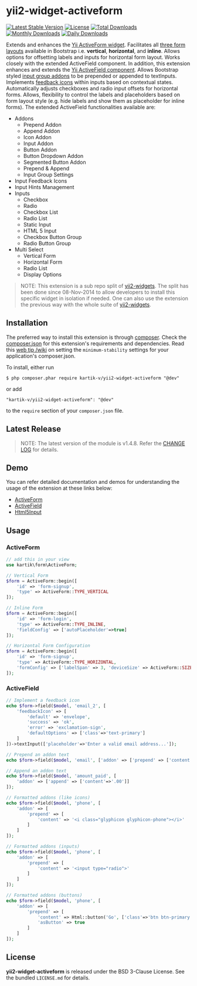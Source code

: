 yii2-widget-activeform
======================

[![Latest Stable Version](https://img.shields.io/packagist/v/kartik-v/yii2-widget-activeform.svg)](https://packagist.org/packages/kartik-v/yii2-widget-activeform)
[![License](https://poser.pugx.org/kartik-v/yii2-widget-activeform/license)](https://packagist.org/packages/kartik-v/yii2-widget-activeform)
[![Total Downloads](https://poser.pugx.org/kartik-v/yii2-widget-activeform/downloads)](https://packagist.org/packages/kartik-v/yii2-widget-activeform)
[![Monthly Downloads](https://poser.pugx.org/kartik-v/yii2-widget-activeform/d/monthly)](https://packagist.org/packages/kartik-v/yii2-widget-activeform)
[![Daily Downloads](https://poser.pugx.org/kartik-v/yii2-widget-activeform/d/daily)](https://packagist.org/packages/kartik-v/yii2-widget-activeform)

Extends and enhances the [Yii ActiveForm widget](https://github.com/yiisoft/yii2/blob/master/framework/widgets/ActiveForm.php). Facilitates all [three form layouts](http://getbootstrap.com/css/#forms-example) available in Bootstrap i.e. __vertical__, __horizontal__, and __inline__. Allows options for offsetting labels and inputs for horizontal form layout. Works closely with the extended ActiveField component. In addition, this extension enhances and extends the [Yii ActiveField component](https://github.com/yiisoft/yii2/blob/master/framework/widgets/ActiveField.php). Allows Bootstrap styled [input group addons](http://getbootstrap.com/components/#input-groups-basic) to be prepended or appended to textInputs. Implements [feedback icons](http://getbootstrap.com/css/#with-optional-icons) within inputs based on contextual states. Automatically adjusts checkboxes and radio input offsets for horizontal forms. Allows, flexibility to control the labels and placeholders based on form layout style (e.g. hide labels and show them as placeholder for inline forms). The extended ActiveField functionalities available are:

- Addons
    * Prepend Addon
    * Append Addon
    * Icon Addon
    * Input Addon
    * Button Addon
    * Button Dropdown Addon
    * Segmented Button Addon
    * Prepend & Append
    * Input Group Settings
- Input Feedback Icons
- Input Hints Management
- Inputs
    * Checkbox
    * Radio
    * Checkbox List
    * Radio List
    * Static Input
    * HTML 5 Input
    * Checkbox Button Group
    * Radio Button Group  
- Multi Select
    * Vertical Form
    * Horizontal Form
    * Radio List
    * Display Options
    
> NOTE: This extension is a sub repo split of [yii2-widgets](https://github.com/kartik-v/yii2-widgets). The split has been done since 08-Nov-2014 to allow developers to install this specific widget in isolation if needed. One can also use the extension the previous way with the whole suite of [yii2-widgets](http://demos.krajee.com/widgets).

## Installation

The preferred way to install this extension is through [composer](http://getcomposer.org/download/). Check the [composer.json](https://github.com/kartik-v/yii2-widget-activeform/blob/master/composer.json) for this extension's requirements and dependencies. Read this [web tip /wiki](http://webtips.krajee.com/setting-composer-minimum-stability-application/) on setting the `minimum-stability` settings for your application's composer.json.

To install, either run

```
$ php composer.phar require kartik-v/yii2-widget-activeform "@dev"
```

or add

```
"kartik-v/yii2-widget-activeform": "@dev"
```

to the ```require``` section of your `composer.json` file.

## Latest Release

> NOTE: The latest version of the module is v1.4.8. Refer the [CHANGE LOG](https://github.com/kartik-v/yii2-widget-activeform/blob/master/CHANGE.md) for details.

## Demo

You can refer detailed documentation and demos for understanding the usage of the extension at these links below:

- [ActiveForm](http://demos.krajee.com/widget-details/active-form) 
- [ActiveField](http://demos.krajee.com/widget-details/active-field) 
- [Html5Input](http://demos.krajee.com/html5-demo) 

## Usage

### ActiveForm

```php
// add this in your view
use kartik\form\ActiveForm;

// Vertical Form
$form = ActiveForm::begin([
    'id' => 'form-signup',
    'type' => ActiveForm::TYPE_VERTICAL
]);

// Inline Form
$form = ActiveForm::begin([
    'id' => 'form-login', 
    'type' => ActiveForm::TYPE_INLINE,
    'fieldConfig' => ['autoPlaceholder'=>true]
]);

// Horizontal Form Configuration
$form = ActiveForm::begin([
    'id' => 'form-signup', 
    'type' => ActiveForm::TYPE_HORIZONTAL,
    'formConfig' => ['labelSpan' => 3, 'deviceSize' => ActiveForm::SIZE_SMALL]
]);
```

### ActiveField
```php
// Implement a feedback icon
echo $form->field($model, 'email_2', [
    'feedbackIcon' => [
        'default' => 'envelope',
        'success' => 'ok',
        'error' => 'exclamation-sign',
        'defaultOptions' => ['class'=>'text-primary']
    ]
])->textInput(['placeholder'=>'Enter a valid email address...']);

// Prepend an addon text
echo $form->field($model, 'email', ['addon' => ['prepend' => ['content'=>'@']]]);

// Append an addon text
echo $form->field($model, 'amount_paid', [
    'addon' => ['append' => ['content'=>'.00']]
]);

// Formatted addons (like icons)
echo $form->field($model, 'phone', [
    'addon' => [
        'prepend' => [
            'content' => '<i class="glyphicon glyphicon-phone"></i>'
        ]
    ]
]);

// Formatted addons (inputs)
echo $form->field($model, 'phone', [
    'addon' => [
        'prepend' => [
            'content' => '<input type="radio">'
        ]
    ]
]);

// Formatted addons (buttons)
echo $form->field($model, 'phone', [
    'addon' => [
        'prepend' => [
            'content' => Html::button('Go', ['class'=>'btn btn-primary']),
            'asButton' => true
        ]
    ]
]);
```

## License

**yii2-widget-activeform** is released under the BSD 3-Clause License. See the bundled `LICENSE.md` for details.
